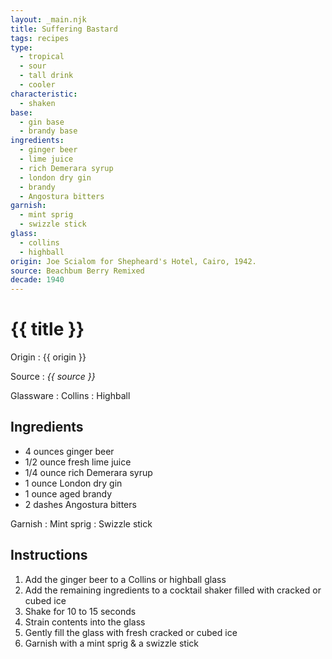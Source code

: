 ```yaml
---
layout: _main.njk
title: Suffering Bastard
tags: recipes
type:
  - tropical
  - sour
  - tall drink
  - cooler
characteristic:
  - shaken
base: 
  - gin base
  - brandy base
ingredients:
  - ginger beer
  - lime juice
  - rich Demerara syrup
  - london dry gin
  - brandy
  - Angostura bitters
garnish:
  - mint sprig
  - swizzle stick
glass:
  - collins
  - highball
origin: Joe Scialom for Shepheard's Hotel, Cairo, 1942.
source: Beachbum Berry Remixed
decade: 1940
---
```

<!-- markdownlint-disable MD025 -->
# {{ title }}
<!-- markdownlint-disable MD025 -->

Origin
  : {{ origin }}

Source
  : <cite>{{ source }}</cite>

Glassware
  : Collins
  : Highball

## Ingredients

* 4 ounces ginger beer
* 1/2 ounce fresh lime juice
* 1/4 ounce rich Demerara syrup
* 1 ounce London dry gin
* 1 ounce aged brandy
* 2 dashes Angostura bitters

Garnish
  : Mint sprig
  : Swizzle stick

## Instructions

1. Add the ginger beer to a Collins or highball glass
2. Add the remaining ingredients to a cocktail shaker filled with cracked or cubed ice
3. Shake for 10 to 15 seconds
4. Strain contents into the glass
5. Gently fill the glass with fresh cracked or cubed ice
6. Garnish with a mint sprig & a swizzle stick
